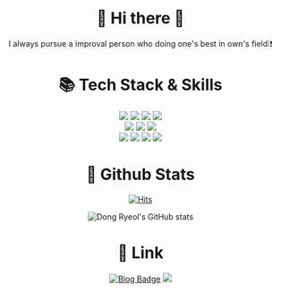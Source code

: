 <div align="center">




# 👋 **Hi there** 👋
  
  
  I always pursue a improval person who doing one's best in own's field❕❗  
  
  

  
  
<!--
- 🔭 I’m currently working on ...
- 
- 👯 I’m looking to collaborate on ...
- 🤔 I’m looking for help with ...
- 💬 Ask me about ...
- 📫 How to reach me: ...
- 😄 Pronouns: ...
- ⚡ Fun fact: ...
-->

  
  # 📚 Tech Stack & Skills #
  
  <img src="https://img.shields.io/badge/Python-3776AB?style=for-the-badge&logo=Python&logoColor=white">
  <img src="https://img.shields.io/badge/R-276DC3?style=for-the-badge&logo=R&logoColor=white">
  <img src="https://img.shields.io/badge/mysql-4479A1?style=for-the-badge&logo=mysql&logoColor=white">
  <img src="https://img.shields.io/badge/Qgis-589632?style=for-the-badge&logo=Qgis&logoColor=white">
  
  <br>
  <img src="https://img.shields.io/badge/TensorFlow-FF6F00?style=for-the-badge&logo=TensorFlow&logoColor=white">
  <img src="https://img.shields.io/badge/Keras-D00000?style=for-the-badge&logo=Keras&logoColor=white">
  <img src="https://img.shields.io/badge/PyTorch-EE4C2C?style=for-the-badge&logo=PyTorch&logoColor=white">
  <br>
  <img src="https://img.shields.io/badge/Stack Overflow-F58025?style=for-the-badge&logo=Stack Overflow&logoColor=white">
  <img src="https://img.shields.io/badge/Git-F05032?style=for-the-badge&logo=Git&logoColor=white">
  <img src="https://img.shields.io/badge/GitHub-181717?style=for-the-badge&logo=GitHub&logoColor=white">
  <img src="https://img.shields.io/badge/Sourcetree-0052CC?style=for-the-badge&logo=Sourcetree&logoColor=white">
  
  
  # 💨 Github Stats
  [![Hits](https://hits.seeyoufarm.com/api/count/incr/badge.svg?url=https%3A%2F%2Fgithub.com%2FDONGRYEOLLEE1&count_bg=%2379C83D&title_bg=%23555555&icon=&icon_color=%23C42020&title=hits&edge_flat=false)](https://hits.seeyoufarm.com)
  
  
  ![Dong Ryeol's GitHub stats](https://github-readme-stats.vercel.app/api?username=DONGRYEOLLEE1&show_icons=true&theme=cobalt) 

  # 🔗 Link  
  [![Blog Badge](https://img.shields.io/badge/Tech%20Blog-555263?style=flat&logoColor=white)]("https://dongryeollee1.github.io/")
  <a href="mailto:cmeig21@gmail.com" target="_blank"><img src="https://img.shields.io/badge/Gmail-EA4335?style=flat-square&logo=Gmail&logoColor=white"/></a>
  
  
</div>
